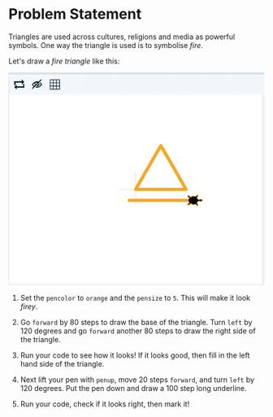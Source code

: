 # Problem Statement

Triangles are used across cultures, religions and media as powerful symbols. One way the triangle is used is to symbolise *fire*.

Let's draw a *fire triangle* like this:

<img src="turtle.png">

1. Set the `pencolor` to `orange` and the `pensize` to `5`. This will make it look *firey*.

2. Go `forward` by 80 steps to draw the base of the triangle. Turn `left` by 120 degrees and go `forward` another 80 steps to draw the right side of the triangle.

3. Run your code to see how it looks! If it looks good, then fill in the left hand side of the triangle.

4. Next lift your pen with `penup`, move 20 steps `forward`, and turn `left` by 120 degrees. Put the pen down and draw a 100 step long underline.

5. Run your code, check if it looks right, then mark it!


